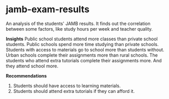 # jamb-exam-results
An analysis of the students' JAMB results. It finds out the correlation between some factors, like study hours per week and teacher quality.

**Insights**
Public school students attend more classes than private school students. Public schools spend more time studying than private schools. Students with access to materials go to school more than students without. Urban schools complete their assignments more than rural schools. The students who attend extra tutorials complete their assignments more. And they attend school more.

**Recommendations**
1. Students should have access to learning materials.
2. Students should attend extra tutorials if they can afford it.
